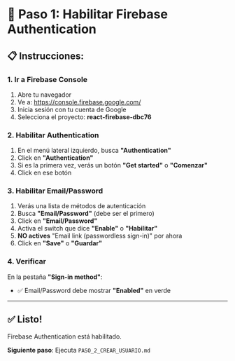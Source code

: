 # 🔐 Paso 1: Habilitar Firebase Authentication

## 📋 Instrucciones:

### 1. Ir a Firebase Console

1. Abre tu navegador
2. Ve a: https://console.firebase.google.com/
3. Inicia sesión con tu cuenta de Google
4. Selecciona el proyecto: **react-firebase-dbc76**

### 2. Habilitar Authentication

1. En el menú lateral izquierdo, busca **"Authentication"**
2. Click en **"Authentication"**
3. Si es la primera vez, verás un botón **"Get started"** o **"Comenzar"**
4. Click en ese botón

### 3. Habilitar Email/Password

1. Verás una lista de métodos de autenticación
2. Busca **"Email/Password"** (debe ser el primero)
3. Click en **"Email/Password"**
4. Activa el switch que dice **"Enable"** o **"Habilitar"**
5. **NO actives** "Email link (passwordless sign-in)" por ahora
6. Click en **"Save"** o **"Guardar"**

### 4. Verificar

En la pestaña **"Sign-in method"**:
- ✅ Email/Password debe mostrar **"Enabled"** en verde

---

## ✅ Listo!

Firebase Authentication está habilitado. 

**Siguiente paso**: Ejecuta `PASO_2_CREAR_USUARIO.md`
